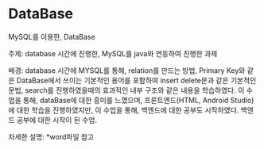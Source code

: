 # DataBase
MySQL를 이용한, DataBase

주제:
database 시간에 진행한, MySQL를 java와 연동하여 진행한 과제

배경:
database 시간에 MYSQL를 통해, relation를 만드는 방법, Primary Key와 같은 DataBase에서 쓰이는 기본적인 용어를 포함하여
insert delete문과 같은 기본적인 문법, search를 진행하였을때의 효과적인 내부 구조와 같은 내용을 학습하였다.
이 수업을 통해, dataBase에 대한 흥미를 느꼈으며, 프론트엔드(HTML, Android Studio)에 대한 학습을 진행하였지만,
이 수업을 통해, 백엔드에 대한 공부도 시작하였다. 백엔드 공부에 대한 시작이 된 수업.

자세한 설명:
 *word파일 참고
